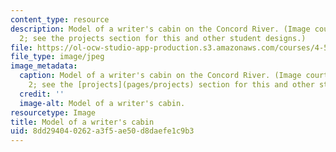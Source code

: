 ```yaml
---
content_type: resource
description: Model of a writer's cabin on the Concord River. (Image courtesy of Student
  2; see the projects section for this and other student designs.)
file: https://ol-ocw-studio-app-production.s3.amazonaws.com/courses/4-500-introduction-to-design-computing-fall-2008/8dd294040262a3f5ae50d8daefe1c9b3_4-500f08-th.jpg
file_type: image/jpeg
image_metadata:
  caption: Model of a writer's cabin on the Concord River. (Image courtesy of Student
    2; see the [projects](pages/projects) section for this and other student designs.)
  credit: ''
  image-alt: Model of a writer's cabin.
resourcetype: Image
title: Model of a writer's cabin
uid: 8dd29404-0262-a3f5-ae50-d8daefe1c9b3
---
```

